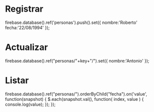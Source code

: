 # Registrar
firebase.database().ref('personas').push().set({
  nombre:'Roberto'
	fecha:'22/08/1994'
  });
 # Actualizar
firebase.database().ref("personas/"+key+"/").set({
 nombre:'Antonio'
 });
 # Listar
firebase.database().ref("personas/").orderByChild("fecha").on('value', function(snapshot) {
  	$.each(snapshot.val(), function( index, value ) {
  		console.log(value);
     });
 });
 
